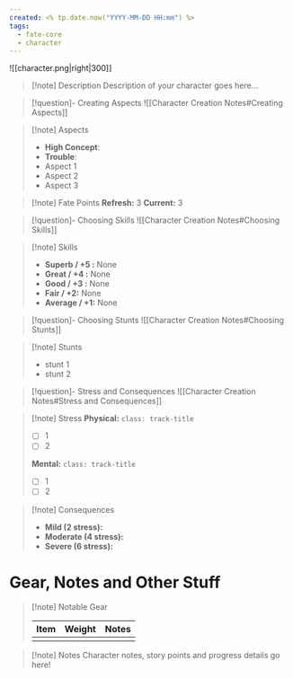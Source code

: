 ```yaml
---
created: <% tp.date.now("YYYY-MM-DD HH:mm") %>
tags: 
  - fate-core
  - character
---
```

![[character.png|right|300]]
> [!note] Description
> Description of your character goes here...

> [!question]- Creating Aspects
> ![[Character Creation Notes#Creating Aspects]]

> [!note] Aspects
> - **High Concept**:
> - **Trouble**:
> - Aspect 1
> - Aspect 2
> - Aspect 3

> [!note] Fate Points
> **Refresh:** 3
> **Current:** 3

> [!question]- Choosing Skills 
> ![[Character Creation Notes#Choosing Skills]]

> [!note] Skills
>  - **Superb / +5 :**  None
>  - **Great / +4 :**  None
>  - **Good / +3 :** None
>  - **Fair / +2:** None
>  - **Average / +1:** None

> [!question]- Choosing Stunts
> ![[Character Creation Notes#Choosing Stunts]]

> [!note] Stunts
> - stunt 1
> - stunt 2

> [!question]- Stress and Consequences
> ![[Character Creation Notes#Stress and Consequences]]

> [!note] Stress
> **Physical:** `class: track-title`
> - [ ] 1
> - [ ] 2
> 
> **Mental:** `class: track-title`
>  - [ ] 1
>  - [ ] 2

> [!note] Consequences
> - **Mild (2 stress):** 
> - **Moderate (4 stress):** 
> - **Severe (6 stress):** 

# Gear, Notes and Other Stuff

> [!note] Notable Gear
> 
> | Item | Weight | Notes |
> | ---- | ------ | ----- |
> |      |        |       |

> [!note] Notes
> Character notes, story points and progress details go here!